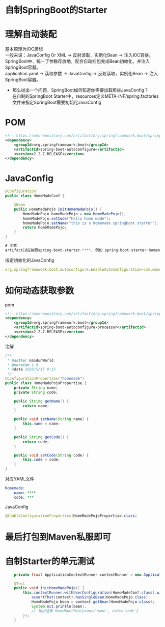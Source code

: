 # 自制SpringBoot的Starter

# 理解自动装配
基本原理为IOC思想  
一般来说：JavaConfig Or XML -> 反射读取，实例化Bean -> 注入IOC容器。   
SpringBoot中，统一了参数存放地，配合自动扫包完成Bean初始化，并注入SpringBoot容器。   
application.yaml -> 读取参数 -> JavaConfig -> 反射读取，实例化Bean -> 注入SpringBoot容器。   

* 那么抛出一个问题，SpringBoot如何知道你需要加载那些JavaConfig？  
在自制的SpringBoot Starter中，resources定义META-INF/spring.factories文件来指定SpringBoot需要初始化JavaConfig

# POM 

```xml
<!-- https://mvnrepository.com/artifact/org.springframework.boot/spring-boot-autoconfigure -->
<dependency>
    <groupId>org.springframework.boot</groupId>
    <artifactId>spring-boot-autoconfigure</artifactId>
    <version>2.2.7.RELEASE</version>
</dependency>
```

# JavaConfig
```java
@Configuration
public class HomeMadeConf {

    @Bean
    public HomeMadePojo initHomeMadePojo() {
        HomeMadePojo homeMadePojo = new HomeMadePojo();
        homeMadePojo.setCode("hello home made");
        homeMadePojo.setName("this is a homemade springboot starter");
        return homeMadePojo;
    }
}

# 注意
artifactId应按照spring-boot-starter-****, 例如 spring-boot-starter-homemade
```
指定初始化的JavaConfig
```yaml
org.springframework.boot.autoconfigure.EnableAutoConfiguration=com.maodun.HomeMadeConf
```

# 如何动态获取参数
pom
```xml
<!-- https://mvnrepository.com/artifact/org.springframework.boot/spring-boot-autoconfigure-processor -->
<dependency>
    <groupId>org.springframework.boot</groupId>
    <artifactId>spring-boot-autoconfigure-processor</artifactId>
    <version>2.2.7.RELEASE</version>
</dependency>
```
注解
```java
/**
 * @author maodunWorld
 * @version 1.0
 * @date 2020/5/15 9:15
 */
@ConfigurationProperties("homemade")
public class HomeMadePojoPropertise {
    private String name;
    private String code;

    public String getName() {
        return name;
    }

    public void setName(String name) {
        this.name = name;
    }

    public String getCode() {
        return code;
    }

    public void setCode(String code) {
        this.code = code;
    }
}
```
对应YAML文件
```yaml
homemade:
    name: ****
    code: ***
```
JavaConfig
```java
@EnableConfigurationProperties(HomeMadePojoPropertise.class)
```
# 最后打包到Maven私服即可

# 自制Starter的单元测试
```java
    private final ApplicationContextRunner contextRunner = new ApplicationContextRunner();

    @Test
    public void initHomeMadePojo() {
        this.contextRunner.withUserConfiguration(HomeMadeConf.class).withPropertyValues("homemade.name=name", "homemade.code=code").run((context) -> {
            assertThat(context).hasSingleBean(HomeMadePojo.class);
            HomeMadePojo bean = context.getBean(HomeMadePojo.class);
            System.out.println(bean);
            // 输出结果 HomeMadePojo{name='name', code='code'}
        });
    }
```